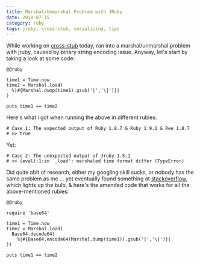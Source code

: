 ```yaml
--- 
title: Marshal/Unmarshal Problem with JRuby
date: 2010-07-15
category: ruby
tags: jruby, cross-stub, serializing, tips
---
```

While working on [cross-stub](http://github.com/ngty/cross-stub) today, ran into a
marshal/unmarshal problem with jruby, caused by binary string encoding issue. Anyway,
let's start by taking a look at some code:

    @@ruby

    time1 = Time.now
    time2 = Marshal.load(
      %|#{Marshal.dump(time1).gsub('|','\|')}|
    )

    puts time1 == time2

Here's what i got when running the above in different rubies:

    # Case 1: The expected output of Ruby 1.8.7 & Ruby 1.9.1 & Ree 1.8.7
    # >> true

Yet:

    # Case 2: The unexpected output of Jruby-1.5.1
    # >> (eval):1:in `_load': marshaled time format differ (TypeError)

Did quite abit of research, either my googling skill sucks, or nobody has the same problem
as me ... yet eventually found something at
[stackoverflow](http://stackoverflow.com/questions/1759371/how-do-i-unmarshal-a-ruby-object-in-java),
which lights up the bulb, & here's the amended code that works for all the above-mentioned rubies:

    @@ruby

    require 'base64'

    time1 = Time.now
    time2 = Marshal.load(
      Base64.decode64(
        %|#{Base64.encode64(Marshal.dump(time1)).gsub('|','\|')}|
    ))

    puts time1 == time2
